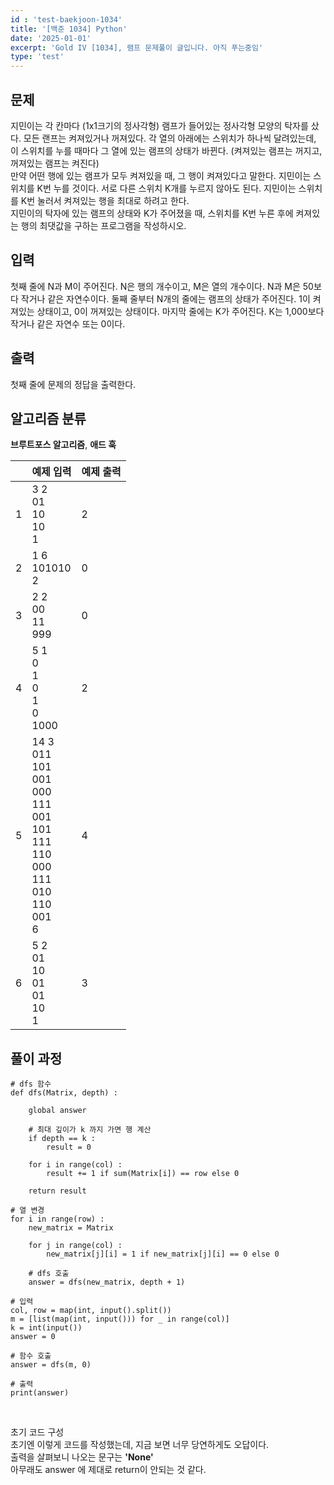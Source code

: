 ```yaml
---
id : 'test-baekjoon-1034'
title: '[백준 1034] Python'
date: '2025-01-01'
excerpt: 'Gold IV [1034], 램프 문제풀이 글입니다. 아직 푸는중임'
type: 'test'
---
```


## 문제
지민이는 각 칸마다 (1x1크기의 정사각형) 램프가 들어있는 정사각형 모양의 탁자를 샀다. 모든 랜프는 켜져있거나 꺼져있다. 각 열의 아래에는 스위치가 하나씩 달려있는데, 이 스위치를 누를 때마다 그 열에 있는 램프의 상태가 바뀐다. (켜져있는 램프는 꺼지고, 꺼져있는 램프는 켜진다) <br>
만약 어떤 행에 있는 램프가 모두 켜져있을 때, 그 행이 켜져있다고 말한다. 지민이는 스위치를 K번 누를 것이다. 서로 다른 스위치 K개를 누르지 않아도 된다. 지민이는 스위치를 K번 눌러서 켜져있는 행을 최대로 하려고 한다. <br>
지민이의 탁자에 있는 램프의 상태와 K가 주어졌을 때, 스위치를 K번 누른 후에 켜져있는 행의 최댓값을 구하는 프로그램을 작성하시오. <br>

## 입력
첫째 줄에 N과 M이 주어진다. N은 행의 개수이고, M은 열의 개수이다. N과 M은 50보다 작거나 같은 자연수이다. 둘째 줄부터 N개의 줄에는 램프의 상태가 주어진다. 1이 켜져있는 상태이고, 0이 꺼져있는 상태이다. 마지막 줄에는 K가 주어진다. K는 1,000보다 작거나 같은 자연수 또는 0이다.<br>

## 출력
첫째 줄에 문제의 정답을 출력한다.<br>

## 알고리즘 분류
<a href="/pages/posts/brute-force" style="text-decoration-line: none; font-weight: bold">브루트포스 알고리즘</a>, <a href="/pages/posts/ad-hoc" style="text-decoration-line: none; font-weight: bold">애드 훅</a><br>

||예제 입력|예제 출력|
|:-:|:-|:-|
|1|3 2<br>01<br>10<br>10<br>1|2|
|2|1 6<br>101010<br>2|0|
|3|2 2<br>00<br>11<br>999|0|
|4|5 1<br>0<br>1<br>0<br>1<br>0<br>1000|2|
|5|14 3<br>011<br>101<br>001<br>000<br>111<br>001<br>101<br>111<br>110<br>000<br>111<br>010<br>110<br>001<br>6|4|
|6|5 2<br>01<br>10<br>01<br>01<br>10<br>1|3|

## 풀이 과정

<div class="markdown">
    <div class="col">
        <div class="my-0">

    # dfs 함수
    def dfs(Matrix, depth) :

        global answer

        # 최대 깊이가 k 까지 가면 행 계산
        if depth == k :
            result = 0

        for i in range(col) :
            result += 1 if sum(Matrix[i]) == row else 0
        
        return result

    # 열 변경
    for i in range(row) :
        new_matrix = Matrix

        for j in range(col) :
            new_matrix[j][i] = 1 if new_matrix[j][i] == 0 else 0
        
        # dfs 호출
        answer = dfs(new_matrix, depth + 1) 

    # 입력
    col, row = map(int, input().split())
    m = [list(map(int, input())) for _ in range(col)]
    k = int(input())
    answer = 0

    # 함수 호출
    answer = dfs(m, 0)

    # 출력
    print(answer)
\
        </div>
        <div class="explanation text-center">
            초기 코드 구성
        </div>
        <div>
            초기엔 이렇게 코드를 작성했는데, 지금 보면 너무 당연하게도 오답이다. <br>
            출력을 살펴보니 나오는 문구는 **'None'** <br>
            아무래도 answer 에 제대로 return이 안되는 것 같다.
        </div>
    </div>
</div>